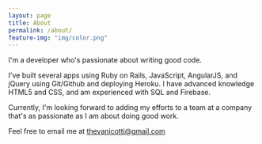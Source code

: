 ```yaml
---
layout: page
title: About
permalink: /about/
feature-img: "img/color.png"
---
```


I'm a developer who's passionate about writing good code.

I've built several apps using Ruby on Rails, JavaScript, AngularJS, and jQuery using Git/Github and deploying Heroku. I have advanced knowledge HTML5 and CSS, and am experienced with SQL and Firebase.

Currently, I'm looking forward to adding my efforts to a team at a company that's as passionate as I am about doing good work.

Feel free to email me at thevanicotti@gmail.com
